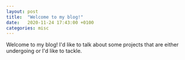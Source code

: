 ```yaml
---
layout: post
title:  "Welcome to my blog!"
date:   2020-11-24 17:43:00 +0100
categories: misc
---
```

Welcome to my blog! I'd like to talk about some projects that are either undergoing or I'd like to tackle.
